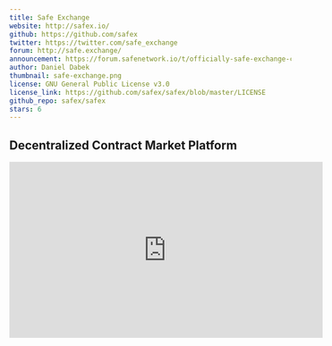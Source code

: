 ```yaml
---
title: Safe Exchange
website: http://safex.io/
github: https://github.com/safex
twitter: https://twitter.com/safe_exchange
forum: http://safe.exchange/
announcement: https://forum.safenetwork.io/t/officially-safe-exchange-crowdsale/6110
author: Daniel Dabek
thumbnail: safe-exchange.png
license: GNU General Public License v3.0
license_link: https://github.com/safex/safex/blob/master/LICENSE
github_repo: safex/safex
stars: 6
---
```


## Decentralized Contract Market Platform

<iframe width="560" height="315" src="https://www.youtube.com/embed/ZMoMDSCKWSs" frameborder="0" allowfullscreen></iframe>
